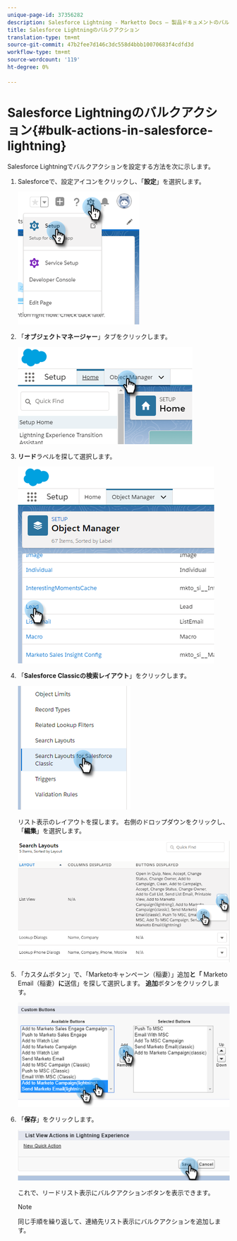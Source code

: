 ```yaml
---
unique-page-id: 37356282
description: Salesforce Lightning - Marketto Docs — 製品ドキュメントのバルクアクション
title: Salesforce Lightningのバルクアクション
translation-type: tm+mt
source-git-commit: 47b2fee7d146c3dc558d4bbb10070683f4cdfd3d
workflow-type: tm+mt
source-wordcount: '119'
ht-degree: 0%

---
```



# Salesforce Lightningのバルクアクション{#bulk-actions-in-salesforce-lightning}

Salesforce Lightningでバルクアクションを設定する方法を次に示します。

1. Salesforceで、設定アイコンをクリックし、「**設定**」を選択します。

   ![](assets/one.png)

1. 「**オブジェクトマネージャー**」タブをクリックします。

   ![](assets/two.png)

1. **リード**&#x200B;ラベルを探して選択します。

   ![](assets/three-2.png)

1. 「**Salesforce Classicの検索レイアウト**」をクリックします。

   ![](assets/four-1.png)

   リスト表示のレイアウトを探します。 右側のドロップダウンをクリックし、「**編集**」を選択します。

   ![](assets/five.png)

1. 「カスタムボタン」で、「Marketoキャンペーン（稲妻）」追加&#x200B;**と「** Marketo Email（稲妻）**に**&#x200B;送信」を探して選択します。 **追加**&#x200B;ボタンをクリックします。

   ![](assets/six.png)

1. 「**保存**」をクリックします。

   ![](assets/seven.png)

   これで、リードリスト表示にバルクアクションボタンを表示できます。

   >[!NOTE]
   >
   >同じ手順を繰り返して、連絡先リスト表示にバルクアクションを追加します。

